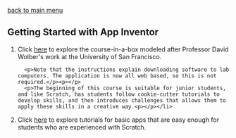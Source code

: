 [back to main menu](https://lindsaycullum.github.io/cs-resource-instructions)

## Getting Started with App Inventor

<ol>
  <li>Click <a href="http://www.appinventor.org/content/CourseInABox/Intro/courseinabox" target="_blank">here</a> to explore the course-in-a-box modeled after Professor David Wolber's work at the University of San Francisco. 
    
      <p>Note that the instructions explain downloading software to lab computers. The application is now all web based, so this is not required.</p><p></p> 
      <p>The beginning of this course is suitable for junior students, and like Scratch, has students follow cookie-cutter tutorials to develop skills, and then introduces challenges that allows them to apply these skills in a creative way.<p></p></li>

  <li>Click <a href="http://www.appinventor.org/content/ai2apps/simpleApps" target="_blank">here</a> to explore tutorials for basic apps that are easy enough for students who are experienced with Scratch.  </li>
   
</ol>

